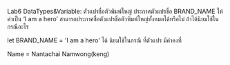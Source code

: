 Lab6 DataTypes&Variable: ตัวแปรชื่อตัวพิมพ์ใหญ่
ประกาศตัวแปรชื่อ BRAND_NAME ให้ค่าเป็น ‘I am a hero’
สามารถประกาศชื่อตัวแปรชื่อตัวพิมพ์ใหญ่ทั้งหมดได้หรือไม่ ถ้าได้นิยมใช้ในกรณีอะไร

let BRAND_NAME = 'I am a hero'
ได้ นิยมใช้ในกรณี ที่ตัวแปร มีค่าคงที่ 



Name = Nantachai Namwong(keng)